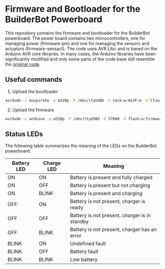 Firmware and Bootloader for the BuilderBot Powerboard
==============

This repository contains the firmware and bootloader for the BuilderBot powerboard. The power board contains two microcontrollers, one for managing power (firmware-pm) and one for managing the sensors and actuators (firmware-sensact). The code uses AVR Libc and is based on the Arduino AVR core libraries. In many cases, the Arduino libraries have been significantly modified and only some parts of the code base still resemble the [original code](https://github.com/arduino/ArduinoCore-avr).

## Useful commands
1. Upload the bootloader
```bash
avrdude -c buspirate -p m328p -P /dev/ttyUSBX -U lock:w:0x3F:m -U lfuse:w:0xFF:m -U hfuse:w:0xDE:m -U efuse:w:0x05:m -U flash:w:optiboot_atmega328.hex -U lock:w:0x0F:m
```

2. Upload the firmware
```bash
avrdude -c arduino -p m328p -P /dev/ttyUSBX -b 57600 -U flash:w:firmware.hex
```

## Status LEDs

The following table summarizes the meaning of the LEDs on the BuilderBot powerboard.

| Battery LED | Charge LED | Meaning |
|-------------|------------|---------|
| ON          | ON         | Battery is present and fully charged |
| ON          | OFF        | Battery is present but not charging |
| ON          | BLINK      | Battery is present and charging |
| OFF         | ON         | Battery is not present, charger is ready  |
| OFF         | OFF        | Battery is not present, charger is in standby |
| OFF         | BLINK      | Battery is not present, charger has an error |
| BLINK       | ON         | Undefined fault |
| BLINK       | OFF        | Battery fault |
| BLINK       | BLINK      | Low battery |
